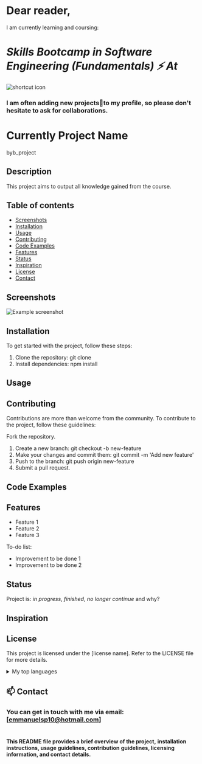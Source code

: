 # Dear reader,
 I am currently learning and coursing:
# _Skills Bootcamp in Software Engineering (Fundamentals) ⚡ At_



<picture>
 <source media="(prefers-color-scheme: light)" src="https://cdn1.vc4a.com/media/2022/01/CoGrammarXHyperion_Transparent-761x322.png">
 <source media="(prefers-color-scheme: dark)" src="https://cdn1.vc4a.com/media/2022/01/CoGrammarXHyperion_Transparent-761x322.png">
 <img alt="shortcut icon" src="https://cdn1.vc4a.com/media/2022/01/CoGrammarXHyperion_Transparent-761x322.png">
</picture>



### I am often adding new projects🔭to my profile, so please don't hesitate to ask for collaborations.

# Currently Project Name
byb_project

## Description
This project aims to output all knowledge gained from the course. 


## Table of contents
* [Screenshots](#screenshots)
* [Installation](#installation)
* [Usage](#usage)
* [Contributing](#contributing)
* [Code Examples](#code-examples)
* [Features](#features)
* [Status](#status)
* [Inspiration](#inspiration)
* [License](#license)
* [Contact](#contact)



## Screenshots
![Example screenshot](./img/screenshot.png)

## Installation
To get started with the project, follow these steps:

1. Clone the repository: git clone <repository-url>
2. Install dependencies: npm install


## Usage


## Contributing
Contributions are more than welcome from the community. To contribute to 
the project, follow these guidelines:

Fork the repository.
1. Create a new branch: git checkout -b new-feature
2. Make your changes and commit them: git commit -m 'Add 
new feature'
3. Push to the branch: git push origin new-feature
4. Submit a pull request.


## Code Examples



## Features
* Feature 1
* Feature 2
* Feature 3

To-do list:
* Improvement to be done 1
* Improvement to be done 2



## Status
Project is: _in progress_, _finished_, _no longer continue_ and 
why?

## Inspiration

## License
This project is licensed under the [license name]. Refer to the 
LICENSE file for more details.






<details>
 ## <summary>My top languages</summary>

| Rank | Languages |
|-----:|-----------|
|     1| Python    |
|     2| JavaScript|


</details>



## 📫 Contact
### You can get in touch with me via email: [emmanuelsp10@hotmail.com] 

#
**This README file provides a brief overview of the project,** 
**installation instructions, usage guidelines, contribution** 
**guidelines, licensing information, and contact details.**


<!--
**EmmanuelSierra/EmmanuelSierra** is a ✨ _special_ ✨ repository because its `README.md` (this file) appears on your GitHub profile.

Here are some ideas to get you started:

- 🔭 I’m currently working on ...
- 🌱 I’m currently learning ...
- 👯 I’m looking to collaborate on ...
- 🤔 I’m looking for help with ...
- 💬 Ask me about ...
- 📫 How to reach me: ...
- 😄 Pronouns: ...
- ⚡ Fun fact: ...
-->
